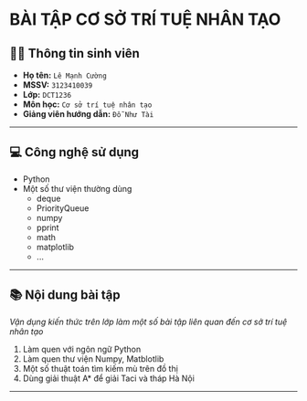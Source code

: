 # BÀI TẬP CƠ SỞ TRÍ TUỆ NHÂN TẠO

## 👨‍🎓 Thông tin sinh viên
- **Họ tên:** `Lê Mạnh Cường`  
- **MSSV:** `3123410039`  
- **Lớp:** `DCT1236`  
- **Môn học:** `Cơ sở trí tuệ nhân tạo`  
- **Giảng viên hướng dẫn:** `Đỗ Như Tài`

---

## 💻 Công nghệ sử dụng
- Python
- Một số thư viện thường dùng
    + deque
    + PriorityQueue
    + numpy
    + pprint
    + math
    + matplotlib
    + ...
---

## 📚 Nội dung bài tập
*Vận dụng kiến thức trên lớp làm một số bài tập liên quan đến cơ sở trí tuệ nhân tạo*

1. Làm quen với ngôn ngữ Python
2. Làm quen thư viện Numpy, Matblotlib
3. Một số thuật toán tìm kiếm mù trên đồ thị
4. Dùng giải thuật A* để giải Taci và tháp Hà Nội

---

